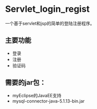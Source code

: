 # Servlet_login_regist
一个基于servlet和jsp的简单的登陆注册程序。
## 主要功能
- 登录
- 注册
- 验证码

## 需要的jar包：
- myEclipse的JavaEE支持
- mysql-connector-java-5.1.13-bin.jar
